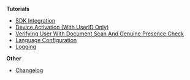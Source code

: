 **Tutorials**

- [SDK Integration](SDK-Integration.md)
- [Device Activation (With UserID Only)](Device-Activation.md)
- [Verifying User With Document Scan And Genuine Presence Check](Verifying-User.md)
- [Language Configuration](Language-Configuration.md)
- [Logging](Logging.md)

**Other**

- [Changelog](./Changelog.md)